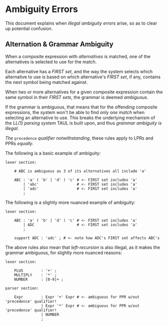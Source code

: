 # Ambiguity Errors

This document explains when *illegal ambiguity errors* arise, so as to clear up potential confusion.

## Alternation & Grammar Ambiguity

When a composite expression with *alternatives* is matched, one of the alternatives is selected to
use for the match.

Each alternative has a *FIRST set*, and the way the system selects which alternative to use is based
on which alternative's *FIRST set*, if any, contains the next symbol being matched against.

When two or more alternatives for a given composite expression contain the same symbol in their
*FIRST sets*, the grammar is deemed *ambiguous*.

If the grammar is ambiguous, that means that for the offending composite expressions, the system
won't be able to find *only one match* when selecting an alternative to use. This breaks the underlying
mechanism of the *LL(1) parsing system* TAUL is built upon, and thus *grammar ambiguity is illegal*.

*The* `precedence` *qualifier notwithstanding*, these rules apply to LPRs and PPRs *equally*.

The following is a basic example of ambiguity:

```
lexer section:

    # ABC is ambiguous as 3 of its alternatives all include 'a'

    ABC : 'a' ( 'b' | 'd' ) 'c' # <- FIRST set includes 'a'
        | 'abc'                 # <- FIRST set includes 'a'
        | 'adc'                 # <- FIRST set includes 'a'
	    ;
```

The following is a slightly more nuanced example of ambiguity:

```
lexer section:

    ABC : 'a' ( 'b' | 'd' ) 'c' # <- FIRST set includes 'a'
        | ADC                   # <- FIRST set includes 'a'
        ;

    support ADC : 'adc' ; # <- note how ADC's FIRST set affects ABC's
```

The above rules also mean that *left-recursion* is also illegal, as it makes the grammar ambiguous,
for slightly more nuanced reasons:

```
lexer section:

    PLUS        : '+' ;
    MULTIPLY    : '*' ;
    NUMBER      : [0-9]+ ;
	
parser section:

    Expr        : Expr '+' Expr # <- ambiguous for PPR w/out 'precedence' qualifier!
                | Expr '*' Expr # <- ambiguous for PPR w/out 'precedence' qualifier!
                | NUMBER
                ;
```